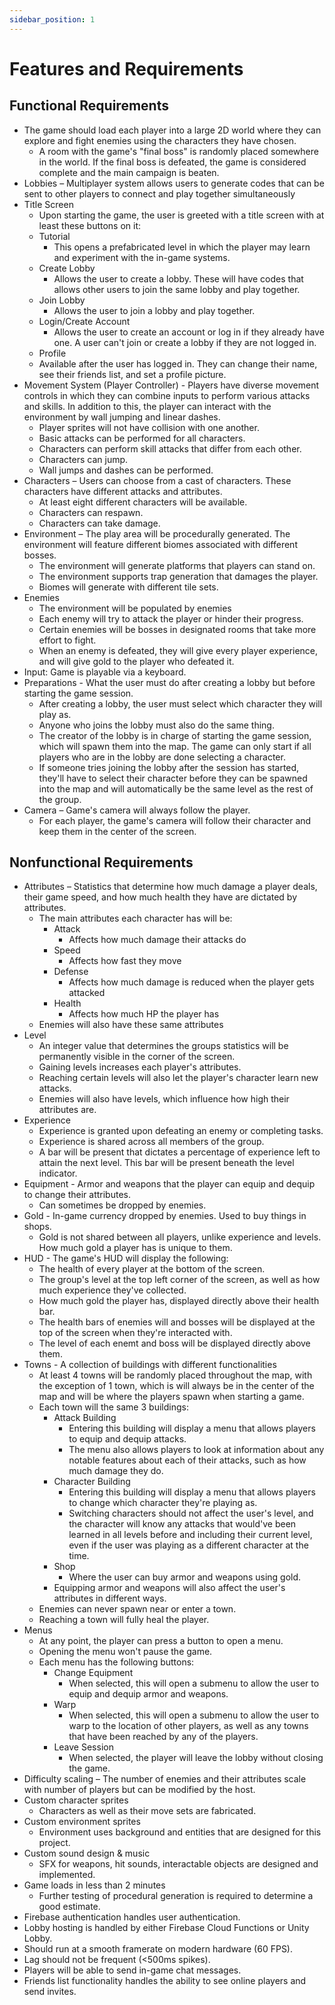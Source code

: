 ```yaml
---
sidebar_position: 1
---
```


# Features and Requirements

## Functional Requirements
- The game should load each player into a large 2D world where they can explore and fight enemies using the characters they have chosen.
  - A room with the game's "final boss" is randomly placed somewhere in the world. If the final boss is defeated, the game is considered complete and the main campaign is beaten.
- Lobbies – Multiplayer system allows users to generate codes that can be sent to other players to connect and play together simultaneously
- Title Screen 
  - Upon starting the game, the user is greeted with a title screen with at least these buttons on it:
  - Tutorial
    - This opens a prefabricated level in which the player may learn and experiment with the in-game systems.
  - Create Lobby
    - Allows the user to create a lobby. These will have codes that allows other users to join the same lobby and play together.
  - Join Lobby
    - Allows the user to join a lobby and play together.
  - Login/Create Account
  	- Allows the user to create an account or log in if they already have one. A user can't join or create a lobby if they are not logged in.
  -  Profile
  	- Available after the user has logged in. They can change their name, see their friends list, and set a profile picture.  
- Movement System (Player Controller) - Players have diverse movement controls in which they can combine inputs to perform various attacks and skills. In addition to this, the player can interact with the environment by wall jumping and linear dashes.
  - Player sprites will not have collision with one another.
  - Basic attacks can be performed for all characters.
  - Characters can perform skill attacks that differ from each other.
  - Characters can jump.
  - Wall jumps and dashes can be performed.
- Characters – Users can choose from a cast of characters. These characters have different attacks and attributes.
  - At least eight different characters will be available.
  - Characters can respawn.
  - Characters can take damage.
- Environment – The play area will be procedurally generated. The environment will feature different biomes associated with different bosses.
  - The environment will generate platforms that players can stand on.
  - The environment supports trap generation that damages the player.
  - Biomes will generate with different tile sets.
- Enemies
  - The environment will be populated by enemies
  - Each enemy will try to attack the player or hinder their progress.
  - Certain enemies will be bosses in designated rooms that take more effort to fight.
  - When an enemy is defeated, they will give every player experience, and will give gold to the player who defeated it.
 - Input: Game is playable via a keyboard.
-	Preparations - What the user must do after creating a lobby but before starting the game session.
	-	After creating a lobby, the user must select which character they will play as.
	-	Anyone who joins the lobby must also do the same thing.
	-	The creator of the lobby is in charge of starting the game session, which will spawn them into the map. The game can only start if all players who are in the lobby are done selecting a character.
	-	If someone tries joining the lobby after the session has started, they'll have to select their character before they can be spawned into the map and will automatically be the same level as the rest of the group.
- Camera – Game's camera will always follow the player.
  - For each player, the game's camera will follow their character and keep them in the center of the screen.

## Nonfunctional Requirements
- Attributes – Statistics that determine how much damage a player deals, their game speed, and how much health they have are dictated by attributes.
  - The main attributes each character has will be:
    - Attack
    	- Affects how much damage their attacks do
    -  Speed
    	- Affects how fast they move
    -  Defense
    	- Affects how much damage is reduced when the player gets attacked
    - Health
    	- Affects how much HP the player has
  - Enemies will also have these same attributes
- Level
  - An integer value that determines the groups statistics will be permanently visible in the corner of the screen.
  - Gaining levels increases each player's attributes.
  - Reaching certain levels will also let the player's character learn new attacks.
  - Enemies will also have levels, which influence how high their attributes are.
 - Experience
	- Experience is granted upon defeating an enemy or completing tasks.
	- Experience is shared across all members of the group.
	- A bar will be present that dictates a percentage of experience left to attain the next level. This bar will be present beneath the level indicator.
- Equipment - Armor and weapons that the player can equip and dequip to change their attributes.
	- Can sometimes be dropped by enemies.
- Gold - In-game currency dropped by enemies. Used to buy things in shops.
	- Gold is not shared between all players, unlike experience and levels. How much gold a player has is unique to them.
- HUD - The game's HUD will display the following:
	- The health of every player at the bottom of the screen.
 	- The group's level at the top left corner of the screen, as well as how much experience they've collected.
  - How much gold the player has, displayed directly above their health bar.
  - The health bars of enemies will and bosses will be displayed at the top of the screen when they're interacted with.
  - The level of each enemt and boss will be displayed directly above them.
- Towns - A collection of buildings with different functionalities
	- At least 4 towns will be randomly placed throughout the map, with the exception of 1 town, which is will always be in the center of the map and will be where the players spawn when starting a game.
 	- Each town will the same 3 buildings:
	  	-	Attack Building
	  		-	Entering this building will display a menu that allows players to equip and dequip attacks.
	   		-	The menu also allows players to look at information about any notable features about each of their attacks, such as how much damage they do.
	   -	Character Building
	   		-	Entering this building will display a menu that allows players to change which character they're playing as.
	     	-	Switching characters should not affect the user's level, and the character will know any attacks that would've been learned in all levels before and including their current level, even if the user was playing as a different character at the time.
		-	Shop
	 		-	Where the user can buy armor and weapons using gold.
	   	-	Equipping armor and weapons will also affect the user's attributes in different ways.
  -	Enemies can never spawn near or enter a town.
  -	Reaching a town will fully heal the player.
- Menus
	- At any point, the player can press a button to open a menu.
 	- Opening the menu won't pause the game.
 	- Each menu has the following buttons:
	  	- Change Equipment
	  		- When selected, this will open a submenu to allow the user to equip and dequip armor and weapons.
	  	- Warp
	  		- When selected, this will open a submenu to allow the user to warp to the location of other players, as well as any towns that have been reached by any of the players.
	  	 - Leave Session
	  	 	- When selected, the player will leave the lobby without closing the game.
- Difficulty scaling – The number of enemies and their attributes scale with number of players but can be modified by the host.
- Custom character sprites
  - Characters as well as their move sets are fabricated.
- Custom environment sprites
  - Environment uses background and entities that are designed for this project.
- Custom sound design & music
  - SFX for weapons, hit sounds, interactable objects are designed and implemented.
- Game loads in less than 2 minutes
  - Further testing of procedural generation is required to determine a good estimate.
- Firebase authentication handles user authentication.
- Lobby hosting is handled by either Firebase Cloud Functions or Unity Lobby.
- Should run at a smooth framerate on modern hardware (60 FPS).
- Lag should not be frequent (\<500ms spikes).
- Players will be able to send in-game chat messages.
- Friends list functionality handles the ability to see online players and send invites.



